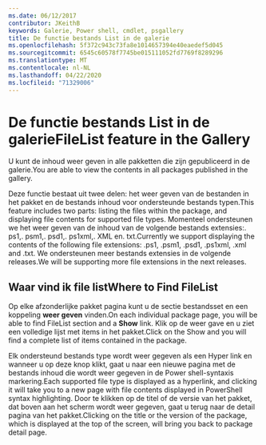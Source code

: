 ```yaml
---
ms.date: 06/12/2017
contributor: JKeithB
keywords: Galerie, Power shell, cmdlet, psgallery
title: De functie bestands List in de galerie
ms.openlocfilehash: 5f372c943c73fa8e1014657394e40eaedef5d045
ms.sourcegitcommit: 6545c60578f7745be015111052fd7769f8289296
ms.translationtype: MT
ms.contentlocale: nl-NL
ms.lasthandoff: 04/22/2020
ms.locfileid: "71329006"
---
```

# <a name="filelist-feature-in-the-gallery"></a><span data-ttu-id="f3e02-103">De functie bestands List in de galerie</span><span class="sxs-lookup"><span data-stu-id="f3e02-103">FileList feature in the Gallery</span></span>

<span data-ttu-id="f3e02-104">U kunt de inhoud weer geven in alle pakketten die zijn gepubliceerd in de galerie.</span><span class="sxs-lookup"><span data-stu-id="f3e02-104">You are able to view the contents in all packages published in the gallery.</span></span>

<span data-ttu-id="f3e02-105">Deze functie bestaat uit twee delen: het weer geven van de bestanden in het pakket en de bestands inhoud voor ondersteunde bestands typen.</span><span class="sxs-lookup"><span data-stu-id="f3e02-105">This feature includes two parts: listing the files within the package, and displaying file contents for supported file types.</span></span> <span data-ttu-id="f3e02-106">Momenteel ondersteunen we het weer geven van de inhoud van de volgende bestands extensies:. ps1,. psm1,. psd1,. ps1xml,. XML en. txt.</span><span class="sxs-lookup"><span data-stu-id="f3e02-106">Currently we support displaying the contents of the following file extensions: .ps1, .psm1, .psd1, .ps1xml, .xml and .txt.</span></span> <span data-ttu-id="f3e02-107">We ondersteunen meer bestands extensies in de volgende releases.</span><span class="sxs-lookup"><span data-stu-id="f3e02-107">We will be supporting more file extensions in the next releases.</span></span>

## <a name="where-to-find-filelist"></a><span data-ttu-id="f3e02-108">Waar vind ik file list</span><span class="sxs-lookup"><span data-stu-id="f3e02-108">Where to Find FileList</span></span>

<span data-ttu-id="f3e02-109">Op elke afzonderlijke pakket pagina kunt u de sectie bestandsset en een koppeling **weer geven** vinden.</span><span class="sxs-lookup"><span data-stu-id="f3e02-109">On each individual package page, you will be able to find FileList section and a **Show** link.</span></span> <span data-ttu-id="f3e02-110">Klik op de weer gave en u ziet een volledige lijst met items in het pakket.</span><span class="sxs-lookup"><span data-stu-id="f3e02-110">Click on the Show and you will find a complete list of items contained in the package.</span></span>

<span data-ttu-id="f3e02-111">Elk ondersteund bestands type wordt weer gegeven als een Hyper link en wanneer u op deze knop klikt, gaat u naar een nieuwe pagina met de bestands inhoud die wordt weer gegeven in de Power shell-syntaxis markering.</span><span class="sxs-lookup"><span data-stu-id="f3e02-111">Each supported file type is displayed as a hyperlink, and clicking it will take you to a new page with file contents displayed in PowerShell syntax highlighting.</span></span> <span data-ttu-id="f3e02-112">Door te klikken op de titel of de versie van het pakket, dat boven aan het scherm wordt weer gegeven, gaat u terug naar de detail pagina van het pakket.</span><span class="sxs-lookup"><span data-stu-id="f3e02-112">Clicking on the title or the version of the package, which is displayed at the top of the screen, will bring you back to package detail page.</span></span>
